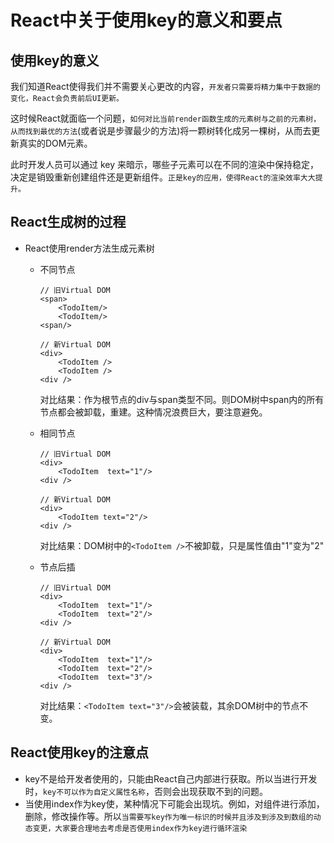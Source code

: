 # React中关于使用key的意义和要点

## 使用key的意义
我们知道React使得我们并不需要关心更改的内容，```开发者只需要将精力集中于数据的变化，React会负责前后UI更新。```

这时候React就面临一个问题，```如何对比当前render函数生成的元素树与之前的元素树，从而找到最优的方法```(或者说是步骤最少的方法)将一颗树转化成另一棵树，从而去更新真实的DOM元素。

此时开发人员可以通过 key 来暗示，哪些子元素可以在不同的渲染中保持稳定，决定是销毁重新创建组件还是更新组件。```正是key的应用，使得React的渲染效率大大提升。```

## React生成树的过程

- React使用render方法生成元素树
    - 不同节点
        ```
        // 旧Virtual DOM
        <span>
            <TodoItem/>
            <TodoItem/>
        <span/> 
        
        // 新Virtual DOM
        <div>
            <TodoItem />
            <TodoItem />
        <div /> 
        ```
        对比结果：作为根节点的div与span类型不同。则DOM树中span内的所有节点都会被卸载，重建。这种情况浪费巨大，要注意避免。
    - 相同节点
        ```
        // 旧Virtual DOM
        <div>
            <TodoItem  text="1"/>
        <div /> 
        
        // 新Virtual DOM
        <div>
            <TodoItem text="2"/>
        <div /> 
        ```
        对比结果：DOM树中的```<TodoItem />```不被卸载，只是属性值由"1"变为"2"
        
    - 节点后插
        ```
        // 旧Virtual DOM
        <div>
            <TodoItem  text="1"/>
            <TodoItem  text="2"/>
        <div />

        // 新Virtual DOM
        <div>
            <TodoItem  text="1"/>
            <TodoItem  text="2"/>
            <TodoItem  text="3"/>
        <div />

        ```
        对比结果：```<TodoItem text="3"/>```会被装载，其余DOM树中的节点不变。
        
        
## React使用key的注意点

- key不是给开发者使用的，只能由React自己内部进行获取。所以当进行开发时，```key不可以作为自定义属性名称```，否则会出现获取不到的问题。
- 当使用index作为key使，某种情况下可能会出现坑。例如，对组件进行添加，删除，修改操作等。所以```当需要写key作为唯一标识的时候并且涉及到涉及到数组的动态变更，大家要合理地去考虑是否使用index作为key进行循环渲染```

